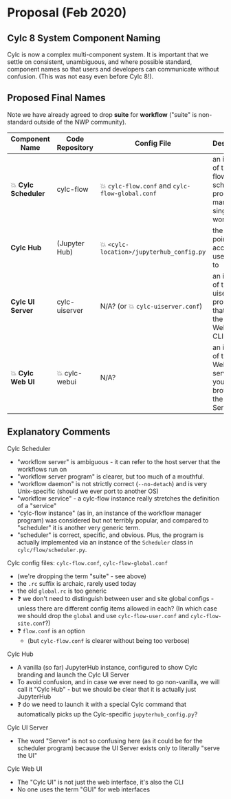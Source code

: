 # Proposal (Feb 2020)

## Cylc 8 System Component Naming

Cylc is now a complex multi-component system. It is important that we settle on
consistent, unambiguous, and where possible standard, component names so that
users and developers can communicate without confusion. (This was not easy even
before Cylc 8!).

## Proposed Final Names

Note we have already agreed to drop **suite** for **workflow** ("suite" is
non-standard outside of the NWP community).

| Component Name               | Code Repository   | Config File                                          | Description |
| --                           |----               | ---                                                  |---          |
|:boom: **Cylc Scheduler**     | cylc-flow         | :boom: `cylc-flow.conf` and `cylc-flow-global.conf`  | an instance of the cylc-flow scheduler program, to manage a single workflow | 
|**Cylc Hub**                  | (Jupyter Hub)     | :boom: `<cylc-location>/jupyterhub_config.py`               | the single point of access that users log in to |
|**Cylc UI Server**            | cylc-uiserver     | N/A? (or :boom: `cylc-uiserver.conf`)                | an instance of the cylc-uiserver program, that serves the Cylc Web UI and CLI |
|:boom: **Cylc Web UI**        | :boom: cylc-webui | N/A?                                                 | an instance of the Cylc Web UI, served to your browser by the Cylc UI Server |


## Explanatory Comments

Cylc Scheduler
- "workflow server" is ambiguous - it can refer to the host server that the workflows run on
- "workflow server program" is clearer, but too much of a mouthful.
- "workflow daemon" is not strictly correct (`--no-detach`) and is very
  Unix-specific (should we ever port to another OS)
- "workflow service" - a cylc-flow instance really stretches the definition of a "service"
- "cylc-flow instance" (as in, an instance of the workflow manager program) was
  considered but not terribly popular, and compared to "scheduler" it is another very generic term.
- "scheduler" is correct, specific, and obvious. Plus, the program is actually
  implemented via an instance of the `Scheduler` class in `cylc/flow/scheduler.py`.

Cylc config files: `cylc-flow.conf`, `cylc-flow-global.conf`
- (we're dropping the term "suite" - see above)
- the `.rc` suffix is archaic, rarely used today 
- the old `global.rc` is too generic
- :question: we don't need to distinguish between user and site global configs - 
  unless there are different config items allowed in each? (In which case
  we should drop the `global` and use `cylc-flow-user.conf` and `cylc-flow-site.conf`?)
- :question: `flow.conf` is an option
  - (but `cylc-flow.conf` is clearer without being too verbose)

Cylc Hub
- A vanilla (so far) JupyterHub instance, configured to show Cylc branding and
  launch the Cylc UI Server
- To avoid confusion, and in case we ever need to go non-vanilla, we will call
  it "Cylc Hub" - but we should be clear that it is actually just JupyterHub
- :question: do we need to launch it with a special Cylc command that 
  automatically picks up the Cylc-specific `jupyterhub_config.py`?

Cylc UI Server
- The word "Server" is not so confusing here (as it could be for the scheduler
  program) because the UI Server exists only to literally "serve the UI"

Cylc Web UI
- The "Cylc UI" is not just the web interface, it's also the CLI
- No one uses the term "GUI" for web interfaces
